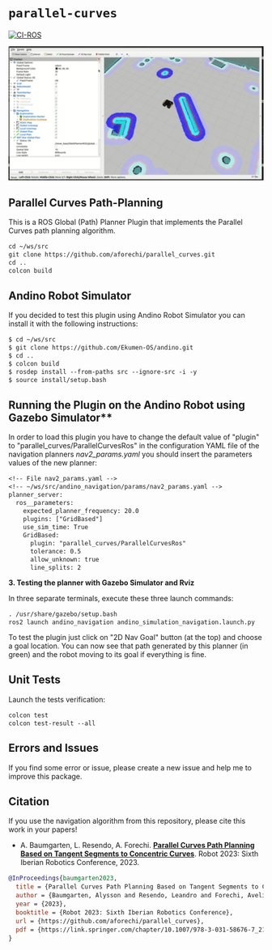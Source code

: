 # `parallel-curves`
[![CI-ROS](https://github.com/aforechi/parallel_curves/actions/workflows/action-ros.yaml/badge.svg)](https://github.com/aforechi/parallel_curves/actions/workflows/action-ros.yaml)


<p float="left">
  <img src="doc/parallel_curves_husky.gif" width="600" />
</p>

## Parallel Curves Path-Planning

This is a ROS Global (Path) Planner Plugin that implements the Parallel Curves path planning algorithm.

```
cd ~/ws/src   
git clone https://github.com/aforechi/parallel_curves.git
cd ..
colcon build
```

## Andino Robot Simulator

If you decided to test this plugin using Andino Robot Simulator you can install it with the following instructions:

```
$ cd ~/ws/src
$ git clone https://github.com/Ekumen-OS/andino.git
$ cd ..
$ colcon build
$ rosdep install --from-paths src --ignore-src -i -y
$ source install/setup.bash
```


## Running the Plugin on the Andino Robot using Gazebo Simulator**

In order to load this plugin you have to change the default value of "plugin" to "parallel_curves/ParallelCurvesRos" in the configuration YAML file of the navigation planners *nav2_params.yaml* you should insert the parameters values of the new planner:

```
<!-- File nav2_params.yaml -->
<!-- ~/ws/src/andino_navigation/params/nav2_params.yaml -->
planner_server:
  ros__parameters:
    expected_planner_frequency: 20.0
    plugins: ["GridBased"]
    use_sim_time: True
    GridBased:
      plugin: "parallel_curves/ParallelCurvesRos"
      tolerance: 0.5
      allow_unknown: true
      line_splits: 2
```

**3. Testing the planner with Gazebo Simulator and Rviz**

In three separate terminals, execute these three launch commands:

```
. /usr/share/gazebo/setup.bash
ros2 launch andino_navigation andino_simulation_navigation.launch.py 
```

To test the plugin just click on "2D Nav Goal" button (at the top) and choose a goal location. You can now see that path generated by this planner (in green) and the robot moving to its goal if everything is fine.

## Unit Tests
Launch the tests verification:

```
colcon test 
colcon test-result --all
```

## Errors and Issues

If you find some error or issue, please create a new issue and help me to improve this package.

## Citation

If you use the navigation algorithm from this repository, please cite this work in your papers!

 - A. Baumgarten, L. Resendo, A. Forechi. [**Parallel Curves Path Planning Based on Tangent Segments to Concentric Curves**](https://link.springer.com/chapter/10.1007/978-3-031-58676-7_21). Robot 2023: Sixth Iberian Robotics Conference, 2023.
 
 ```bibtex
 @InProceedings{baumgarten2023,
   title = {Parallel Curves Path Planning Based on Tangent Segments to Concentric Curves},
   author = {Baumgarten, Alysson and Resendo, Leandro and Forechi, Avelino},
   year = {2023},
   booktitle = {Robot 2023: Sixth Iberian Robotics Conference},
   url = {https://github.com/aforechi/parallel_curves},
   pdf = {https://link.springer.com/chapter/10.1007/978-3-031-58676-7_21}
 }
```
